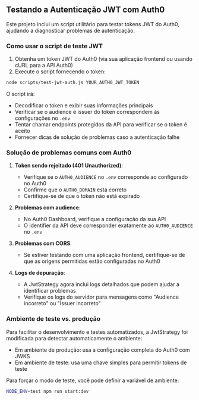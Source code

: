 ## Testando a Autenticação JWT com Auth0

Este projeto inclui um script utilitário para testar tokens JWT do Auth0, ajudando a diagnosticar problemas de autenticação.

### Como usar o script de teste JWT

1. Obtenha um token JWT do Auth0 (via sua aplicação frontend ou usando cURL para a API Auth0)
2. Execute o script fornecendo o token:

```bash
node scripts/test-jwt-auth.js YOUR_AUTH0_JWT_TOKEN
```

O script irá:
- Decodificar o token e exibir suas informações principais
- Verificar se o audience e issuer do token correspondem às configurações no `.env`
- Tentar chamar endpoints protegidos da API para verificar se o token é aceito
- Fornecer dicas de solução de problemas caso a autenticação falhe

### Solução de problemas comuns com Auth0

1. **Token sendo rejeitado (401 Unauthorized)**:
   - Verifique se o `AUTH0_AUDIENCE` no `.env` corresponde ao configurado no Auth0
   - Confirme que o `AUTH0_DOMAIN` está correto
   - Certifique-se de que o token não está expirado

2. **Problemas com audience**:
   - No Auth0 Dashboard, verifique a configuração da sua API
   - O identifier da API deve corresponder exatamente ao `AUTH0_AUDIENCE` no `.env`

3. **Problemas com CORS**:
   - Se estiver testando com uma aplicação frontend, certifique-se de que as origens permitidas estão configuradas no Auth0

4. **Logs de depuração**:
   - A JwtStrategy agora inclui logs detalhados que podem ajudar a identificar problemas
   - Verifique os logs do servidor para mensagens como "Audience incorreto" ou "Issuer incorreto"

### Ambiente de teste vs. produção

Para facilitar o desenvolvimento e testes automatizados, a JwtStrategy foi modificada para detectar automaticamente o ambiente:

- Em ambiente de produção: usa a configuração completa do Auth0 com JWKS
- Em ambiente de teste: usa uma chave simples para permitir tokens de teste

Para forçar o modo de teste, você pode definir a variável de ambiente:
```bash
NODE_ENV=test npm run start:dev
```
